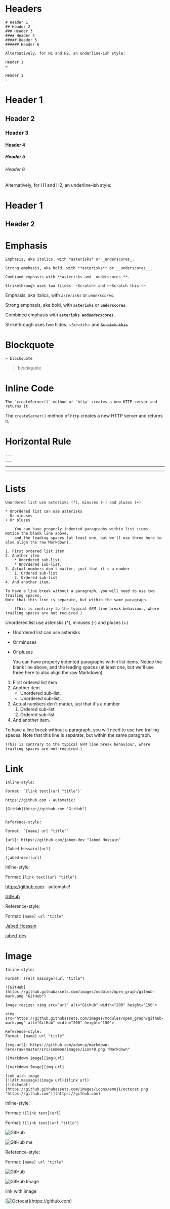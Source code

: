 <!-- Headers -->
# Headers

```
# Header 1
## Header 2
### Header 3
#### Header 4
##### Header 5
###### Header 6

Alternatively, for H1 and H2, an underline-ish style:

Header 1
=

Header 2
-
```

# Header 1
## Header 2
### Header 3
#### Header 4
##### Header 5
###### Header 6

Alternatively, for H1 and H2, an underline-ish style:

Header 1
=
Header 2
-

<!-- Emphasis -->
# Emphasis

```
Emphasis, aka italics, with *asterisks* or _underscores_.

Strong emphasis, aka bold, with **asterisks** or __underscores__.

Combined emphasis with **asterisks and _underscores_**.

Strikethrough uses two tildes. ~Scratch~ and ~~Scratch this.~~
```

Emphasis, aka italics, with *`asterisks`* or _`underscores`_.

Strong emphasis, aka bold, with **`asterisks`** or __`underscores`__.

Combined emphasis with **`asterisks and`_`underscores`_**.

Strikethrough uses two tildes. ~`Scratch`~ and ~~`Scratch this`~~

<!-- Blockquote -->
# Blockquote
```
> blockquote
```
> blockquote

<!-- Inline Code -->
# Inline Code
```
The `createServer()` method of `http` creates a new HTTP server and returns it.
```
The `createServer()` method of `http` creates a new HTTP server and returns it.


<!-- Horizontal Rule -->
# Horizontal Rule
```
---
___
```
---
___

<!-- Lists -->
# Lists

```
Unordered list use asterisks (*), minuses (-) and pluses (+)

* Unordered list can use asterisks
- Or minuses
+ Or pluses

    You can have properly indented paragraphs within list items. Notice the blank line above,
    and the leading spaces (at least one, but we'll use three here to also align the raw Markdown).

1. First ordered list item
2. Another item
    * Unordered sub-list. 
    * Unordered sub-list. 
3. Actual numbers don't matter, just that it's a number
    1. Ordered sub-list
    2. Ordered sub-list
4. And another item.

To have a line break without a paragraph, you will need to use two trailing spaces.
Note that this line is separate, but within the same paragraph.

    (This is contrary to the typical GFM line break behaviour, where trailing spaces are not required.)
```


Unordered list use asterisks (*), minuses (-) and pluses (+)

* Unordered list can use asterisks
- Or minuses
+ Or pluses

    You can have properly indented paragraphs within list items. Notice the blank line above,
    and the leading spaces (at least one, but we'll use three here to also align the raw Markdown).

1. First ordered list item
2. Another item
    * Unordered sub-list. 
    * Unordered sub-list. 
3. Actual numbers don't matter, just that it's a number
    1. Ordered sub-list
    2. Ordered sub-list
4. And another item.

To have a line break without a paragraph, you will need to use two trailing spaces.
Note that this line is separate, but within the same paragraph.

    (This is contrary to the typical GFM line break behaviour, where trailing spaces are not required.)


<!-- Link -->
# Link
```
Inline-style:

Format: `[link text](url "title")`

https://github.com - automatic!

[GitHub](http://github.com "GitHub")


Reference-style: 

Format: `[name] url "title"`

[url]: https://github.com/jabed-dev "Jabed Hossain"

[Jabed Hossain][url]

[jabed-dev][url]
```

Inline-style:

Format: `[link text](url "title")`

https://github.com - automatic!

[GitHub](http://github.com "GitHub")


Reference-style: 

Format: `[name] url "title"`

[url]: https://github.com/jabed-dev "Jabed Hossain"

[Jabed Hossain][url]

[jabed-dev][url]

<!-- Image -->
# Image 

```
Inline-style:

Format: ![Alt massage](url "title")

![GitHub](https://github.githubassets.com/images/modules/open_graph/github-mark.png "GitHub")

Image resize: <img src="url" alt="GitHub" width="200" height="150">

<img src="https://github.githubassets.com/images/modules/open_graph/github-mark.png" alt="GitHub" width="200" height="150">

Reference-style: 
Format: [name] url "title"

[img-url]: https://github.com/adam-p/markdown-here/raw/master/src/common/images/icon48.png "Markdown"

![Markdown Image][img-url]

![markdown Image][img-url]

link with image
[![Alt massage](image url)](link url)
[![Octocat](https://github.githubassets.com/images/icons/emoji/octocat.png "https://github.com")](https://github.com)
```

Inline-style:

Format: `![link text](url)`

Format: `![link text](url "title")`

![GitHub](https://github.githubassets.com/images/modules/open_graph/github-mark.png)

![GitHub me](https://github.githubassets.com/images/modules/open_graph/github-mark.png "GitHub")

Reference-style: 

Format: `[name] url "title"`

[img-url]: https://github.com/adam-p/markdown-here/raw/master/src/common/images/icon48.png "Markdown"

![GitHub][img-url]

![GitHub Image][img-url]

link with image

[![Octocat](https://github.githubassets.com/images/icons/emoji/octocat.png "https://github.com")](https://github.com)
